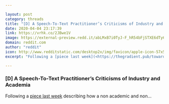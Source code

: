 ```yaml
---

layout: post
category: threads
title: "[D] A Speech-To-Text Practitioner’s Criticisms of Industry and Academia"
date: 2020-04-04 23:17:39
link: https://vrhk.co/2JBwe1V
image: https://external-preview.redd.it/abLMxB7i0TyJ-F_hR54bFjSTXE6dTy6t-dvG7SXd770.jpg?width=1200&height=600&auto=webp&crop=1200:600,smart&s=2cf283572b067cb437105733faac1aa9e466c954
domain: reddit.com
author: "reddit"
icon: http://www.redditstatic.com/desktop2x/img/favicon/apple-icon-57x57.png
excerpt: "Following a [piece last week](<https://thegradient.pub/towards-an-imagenet-moment-for-speech-to-text/>) describing how a non academic and non..."

---
```


### [D] A Speech-To-Text Practitioner’s Criticisms of Industry and Academia

Following a [piece last week](<https://thegradient.pub/towards-an-imagenet-moment-for-speech-to-text/>) describing how a non academic and non...